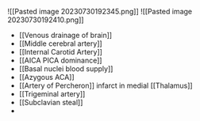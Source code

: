 ![[Pasted image 20230730192345.png]]
![[Pasted image 20230730192410.png]]
- [[Venous drainage of brain]]
- [[Middle cerebral artery]] 
- [[Internal Carotid Artery]] 
- [[AICA PICA dominance]]
- [[Basal nuclei blood supply]]
- [[Azygous ACA]]
- [[Artery of Percheron]] infarct in medial [[Thalamus]]
- [[Trigeminal artery]]
- [[Subclavian steal]]
- 
